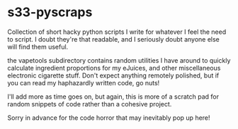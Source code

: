 # s33-pyscraps
Collection of short hacky python scripts I write for whatever I feel the need to script. I doubt they're that readable, and I seriously doubt anyone else will find them useful.

the vapetools subdirectory contains random utilities I have around to quickly calculate ingredient proportions for my eJuices, and other miscellaneous electronic cigarette stuff. Don't expect anything remotely polished, but if you can read my haphazardly written code, go nuts!

I'll add more as time goes on, but again, this is more of a scratch pad for random snippets of code rather than a cohesive project. 

Sorry in advance for the code horror that may inevitably pop up here!